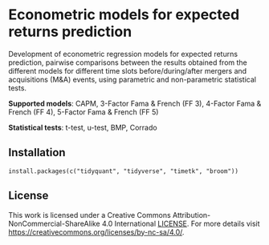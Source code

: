 # Econometric models for expected returns prediction

Development of econometric regression models for expected returns prediction, pairwise comparisons between the results obtained from the different models for different time slots before/during/after mergers and acquisitions (M&A) events, using parametric and non-parametric statistical tests. 

**Supported models**: CAPM, 3-Factor Fama & French (FF 3), 4-Factor Fama & French (FF 4), 5-Factor Fama & French (FF 5)

**Statistical tests**: t-test, u-test, BMP, Corrado

## Installation

```
install.packages(c("tidyquant", "tidyverse", "timetk", "broom"))
```

##  License
This work is licensed under a Creative Commons Attribution-NonCommercial-ShareAlike 4.0 International  [LICENSE](License.md). For more details visit https://creativecommons.org/licenses/by-nc-sa/4.0/.